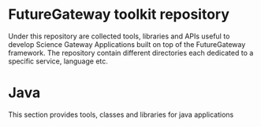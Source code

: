 # FutureGateway toolkit repository
Under this repository are collected tools, libraries and APIs useful to develop Science Gateway Applications built on top of the FutureGateway framework.
The repository contain different directories each dedicated to a specific service, language etc.

# Java
This section provides tools, classes and libraries for java applications